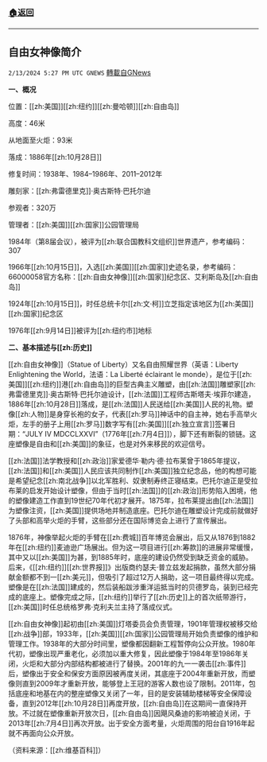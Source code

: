 ###  [:house:返回](README.md)
---


## 自由女神像简介
`2/13/2024 5:27 PM UTC GNEWS` [轉載自GNews](https://gnews.org/articles/2303265)

**一、概况**

位置：[[zh:美国]][[zh:纽约]][[zh:曼哈顿]][[zh:自由岛]]

高度：46米

从地面至火炬：93米

落成：1886年[[zh:10月28日]]

修复时间：1938年、1984–1986年、2011–2012年

雕刻家：[[zh:弗雷德里克]]·奥古斯特·巴托尔迪

参观者：320万

管理者：[[zh:美国]][[zh:国家]]公园管理局

1984年（第8届会议），被评为[[zh:联合国教科文组织]]世界遗产，参考编码：307

1966年[[zh:10月15日]]，入选[[zh:美国]][[zh:国家]]史迹名录，参考编码：66000058官方名称：[[zh:自由女神像]][[zh:国家]]纪念区、艾利斯岛及[[zh:自由岛]]

1924年[[zh:10月15日]]，时任总统卡尔[[zh:文·柯]]立芝指定该地区为[[zh:美国]][[zh:国家]]纪念区

1976年[[zh:9月14日]]被评为[[zh:纽约市]]地标

**二、基本描述与[[zh:历史]]**

[[zh:自由女神像]]（Statue of Liberty）又名自由照耀世界（英语：Liberty Enlightening the World，法语：La Liberté éclairant le monde），是位于[[zh:美国]][[zh:纽约]]港[[zh:自由岛]]的巨型古典主义雕塑，由[[zh:法国]]雕塑家[[zh:弗雷德里克]]·奥古斯特·巴托尔迪设计，[[zh:法国]]工程师古斯塔夫·埃菲尔建造，1886年[[zh:10月28日]]落成，是[[zh:法国]]人民送给[[zh:美国]]人民的礼物。塑像[[zh:人物]]是身穿长袍的女子，代表[[zh:罗马]]神话中的自主神，她右手高举火炬，左手的册子上用[[zh:罗马]]数字写有[[zh:美国]][[zh:独立宣言]]签署日期：“JULY IV MDCCLXXVI”（1776年[[zh:7月4日]]），脚下还有断裂的锁链。这座塑像是自由和[[zh:美国]]的象征，也是对外来移民的欢迎信号。

[[zh:法国]]法学教授和[[zh:政治]]家爱德华·勒内·德·拉布莱曾于1865年提议，[[zh:法国]]和[[zh:美国]]人民应该共同制作[[zh:美国]]独立纪念品，他的构想可能是希望纪念[[zh:南北战争]]以北军胜利、奴隶制寿终正寝结束。巴托尔迪正是受拉布莱的启发开始设计塑像，但由于当时[[zh:法国]]的[[zh:政治]]形势陷入困境，他的塑像建造工作直到19世纪70年代初才展开。1875年，拉布莱提出由[[zh:法国]]为塑像注资，[[zh:美国]]提供场地并制造底座。巴托尔迪在雕塑设计完成前就做好了头部和高举火炬的手臂，这些部分还在国际博览会上进行了宣传展出。

1876年，神像举起火炬的手臂在[[zh:费城]]百年博览会展出，后又从1876到1882年在[[zh:纽约]]麦迪逊广场展出。但为这一项目进行[[zh:筹款]]的进展非常缓慢，其中又以[[zh:美国]]为甚，到1885年时，底座的建设仍然受到缺乏资金的威胁。后来，《[[zh:纽约]][[zh:世界报]]》出版商约瑟夫·普立兹发起捐款，虽然大部分捐献金额都不到一[[zh:美元]]，但吸引了超过12万人捐助，这一项目最终得以完成。塑像是在[[zh:法国]]建成的，然后装船跋涉重洋运抵当时的贝德罗岛，装到已经完成的底座上。塑像完成之际，[[zh:纽约]]举行了[[zh:历史]]上的首次纸带游行，[[zh:美国]]时任总统格罗弗·克利夫兰主持了落成仪式。

[[zh:自由女神像]]起初由[[zh:美国]]灯塔委员会负责管理，1901年管理权被移交给[[zh:战争]]部，1933年，[[zh:美国]][[zh:国家]]公园管理局开始负责塑像的维护和管理工作。1938年的大部分时间里，塑像都因翻新工程暂停向公众开放。1980年代初，塑像出现严重老化，必须加以重大修复，因此塑像于1984年至1986年关闭，火炬和大部分内部结构都被进行了替换。2001年的九一一袭击[[zh:事件]]后，塑像出于安全和保安方面原因被再度关闭，其底座于2004年重新开放，而塑像则直到2009年才重新开放，能够登上王冠的游客人数也设了限制。2011年，包括底座和地基在内的整座塑像又关闭了一年，目的是安装辅助楼梯等安全保障设备，直到2012年[[zh:10月28日]]再度开放，[[zh:自由岛]]在这期间一直保持开放。不过就在塑像重新开放次日，[[zh:自由岛]]因飓风桑迪的影响被迫关闭，于2013年[[zh:7月4日]]再次开放。出于安全方面考量，火炬周围的阳台自1916年起就不再面向公众开放。

（资料来源：[[zh:维基百科]]）
